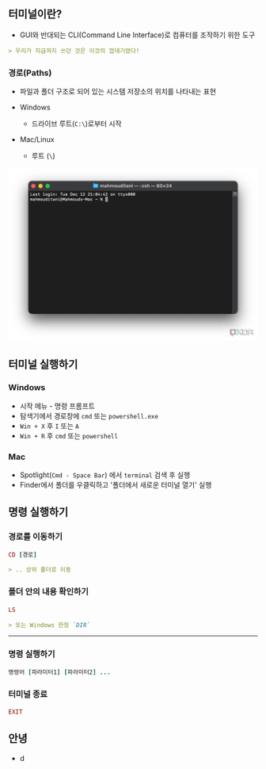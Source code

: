 ## 터미널이란?

- GUI와 반대되는 CLI(Command Line Interface)로 컴퓨터를 조작하기 위한 도구

```markdown
> 우리가 지금까지 쓰던 것은 이것의 껍데기였다!
```

### 경로(Paths)

- 파일과 폴더 구조로 되어 있는 시스템 저장소의 위치를 나타내는 표현

- Windows
	- 드라이브 루트(`C:\`)로부터 시작
- Mac/Linux
	- 루트 (`\`)

![](attachments/terminal.png)

## 터미널 실행하기

### Windows

- 시작 메뉴 - 명령 프롬프트
- 탐색기에서 경로창에 `cmd` 또는 `powershell.exe`
- `Win + X` 후 `I` 또는 `A`
- `Win + R` 후 `cmd` 또는 `powershell`

### Mac

- Spotlight(`Cmd - Space Bar`) 에서 `terminal` 검색 후 실행
- Finder에서 폴더를 우클릭하고 '폴더에서 새로운 터미널 열기' 실행

## 명령 실행하기

### 경로를 이동하기

```ruby
CD [경로]
```

```markdown
> .. 상위 폴더로 이동
```



### 폴더 안의 내용 확인하기

```ruby
LS
```

```markdown
> 또는 Windows 한정 `DIR`
```



***

### 명령 실행하기

```ruby
명령어 [파라미터1] [파라미터2] ...
```

### 터미널 종료

```ruby
EXIT
```

## 안녕

- d
